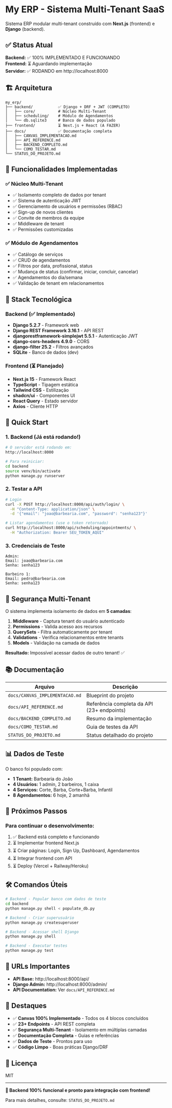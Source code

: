# My ERP - Sistema Multi-Tenant SaaS

Sistema ERP modular multi-tenant construído com **Next.js** (frontend) e **Django** (backend).

## ✅ Status Atual

**Backend:** ✅ 100% IMPLEMENTADO E FUNCIONANDO  
**Frontend:** ⏳ Aguardando implementação  
**Servidor:** ✅ RODANDO em http://localhost:8000

## 🏗️ Arquitetura

```
my_erp/
├── backend/           ✅ Django + DRF + JWT (COMPLETO)
│   ├── core/          # Núcleo Multi-Tenant
│   ├── scheduling/    # Módulo de Agendamentos
│   └── db.sqlite3     # Banco de dados populado
├── frontend/          ⏳ Next.js + React (A FAZER)
├── docs/              ✅ Documentação completa
│   ├── CANVAS_IMPLEMENTACAO.md
│   ├── API_REFERENCE.md
│   ├── BACKEND_COMPLETO.md
│   └── COMO_TESTAR.md
└── STATUS_DO_PROJETO.md
```

## 🎯 Funcionalidades Implementadas

### ✅ Núcleo Multi-Tenant
- ✅ Isolamento completo de dados por tenant
- ✅ Sistema de autenticação JWT
- ✅ Gerenciamento de usuários e permissões (RBAC)
- ✅ Sign-up de novos clientes
- ✅ Convite de membros da equipe
- ✅ Middleware de tenant
- ✅ Permissões customizadas

### ✅ Módulo de Agendamentos
- ✅ Catálogo de serviços
- ✅ CRUD de agendamentos
- ✅ Filtros por data, profissional, status
- ✅ Mudança de status (confirmar, iniciar, concluir, cancelar)
- ✅ Agendamentos do dia/semana
- ✅ Validação de tenant em relacionamentos

## 🚀 Stack Tecnológica

### Backend (✅ Implementado)
- **Django 5.2.7** - Framework web
- **Django REST Framework 3.16.1** - API REST
- **djangorestframework-simplejwt 5.5.1** - Autenticação JWT
- **django-cors-headers 4.9.0** - CORS
- **django-filter 25.2** - Filtros avançados
- **SQLite** - Banco de dados (dev)

### Frontend (⏳ Planejado)
- **Next.js 15** - Framework React
- **TypeScript** - Tipagem estática
- **Tailwind CSS** - Estilização
- **shadcn/ui** - Componentes UI
- **React Query** - Estado servidor
- **Axios** - Cliente HTTP

## 🚀 Quick Start

### 1. Backend (Já está rodando!)

```bash
# O servidor está rodando em:
http://localhost:8000

# Para reiniciar:
cd backend
source venv/bin/activate
python manage.py runserver
```

### 2. Testar a API

```bash
# Login
curl -X POST http://localhost:8000/api/auth/login/ \
  -H "Content-Type: application/json" \
  -d '{"email": "joao@barbearia.com", "password": "senha123"}'

# Listar agendamentos (use o token retornado)
curl http://localhost:8000/api/scheduling/appointments/ \
  -H "Authorization: Bearer SEU_TOKEN_AQUI"
```

### 3. Credenciais de Teste

```
Admin:
Email: joao@barbearia.com
Senha: senha123

Barbeiro 1:
Email: pedro@barbearia.com
Senha: senha123
```

## 🔐 Segurança Multi-Tenant

O sistema implementa isolamento de dados em **5 camadas**:

1. **Middleware** - Captura tenant do usuário autenticado
2. **Permissions** - Valida acesso aos recursos
3. **QuerySets** - Filtra automaticamente por tenant
4. **Validations** - Verifica relacionamentos entre tenants
5. **Models** - Validação na camada de dados

**Resultado:** Impossível acessar dados de outro tenant! ✅

## 📚 Documentação

| Arquivo | Descrição |
|---------|-----------|
| `docs/CANVAS_IMPLEMENTACAO.md` | Blueprint do projeto |
| `docs/API_REFERENCE.md` | Referência completa da API (23+ endpoints) |
| `docs/BACKEND_COMPLETO.md` | Resumo da implementação |
| `docs/COMO_TESTAR.md` | Guia de testes da API |
| `STATUS_DO_PROJETO.md` | Status detalhado do projeto |

## 📊 Dados de Teste

O banco foi populado com:
- **1 Tenant:** Barbearia do João
- **4 Usuários:** 1 admin, 2 barbeiros, 1 caixa
- **4 Serviços:** Corte, Barba, Corte+Barba, Infantil
- **8 Agendamentos:** 6 hoje, 2 amanhã

## 🎯 Próximos Passos

### Para continuar o desenvolvimento:

1. ✅ Backend está completo e funcionando
2. ⏳ Implementar frontend Next.js
3. ⏳ Criar páginas: Login, Sign Up, Dashboard, Agendamentos
4. ⏳ Integrar frontend com API
5. ⏳ Deploy (Vercel + Railway/Heroku)

## 🛠️ Comandos Úteis

```bash
# Backend - Popular banco com dados de teste
cd backend
python manage.py shell < populate_db.py

# Backend - Criar superusuário
python manage.py createsuperuser

# Backend - Acessar shell Django
python manage.py shell

# Backend - Executar testes
python manage.py test
```

## 📍 URLs Importantes

- **API Base:** http://localhost:8000/api/
- **Django Admin:** http://localhost:8000/admin/
- **API Documentation:** Ver `docs/API_REFERENCE.md`

## 🎉 Destaques

- ✅ **Canvas 100% Implementado** - Todos os 4 blocos concluídos
- ✅ **23+ Endpoints** - API REST completa
- ✅ **Segurança Multi-Tenant** - Isolamento em múltiplas camadas
- ✅ **Documentação Completa** - Guias e referências
- ✅ **Dados de Teste** - Prontos para uso
- ✅ **Código Limpo** - Boas práticas Django/DRF

## 📄 Licença

MIT

---

**🚀 Backend 100% funcional e pronto para integração com frontend!**

Para mais detalhes, consulte: `STATUS_DO_PROJETO.md`
